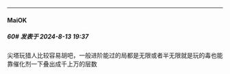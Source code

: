 ﻿
*****

####  MaiOK  
##### 60#       发表于 2024-8-13 19:37

尖塔玩猎人比较容易胡吧，一般进阶能过的局都是无限或者半无限就是玩的毒也能靠催化剂一下叠出成千上万的层数


